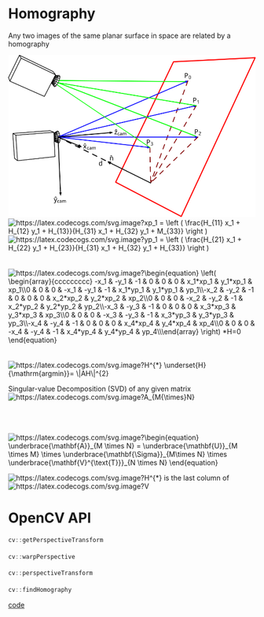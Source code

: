 # Homography
Any two images of the same planar surface in space are related by a homography

<img src="images/homography1.svg" />   



<br/>

<img src="https://latex.codecogs.com/svg.image?xp_1&space;=&space;\left&space;(&space;\frac{H_{11}&space;x_1&space;&plus;&space;H_{12}&space;y_1&space;&plus;&space;H_{13}}{H_{31}&space;x_1&space;&plus;&space;H_{32}&space;y_1&space;&plus;&space;M_{33}}&space;\right&space;)" title="https://latex.codecogs.com/svg.image?xp_1 = \left ( \frac{H_{11} x_1 + H_{12} y_1 + H_{13}}{H_{31} x_1 + H_{32} y_1 + M_{33}} \right )" />
<br/>


<img src="https://latex.codecogs.com/svg.image?yp_1&space;=&space;\left&space;(&space;\frac{H_{21}&space;x_1&space;&plus;&space;H_{22}&space;y_1&space;&plus;&space;H_{23}}{H_{31}&space;x_1&space;&plus;&space;H_{32}&space;y_1&space;&plus;&space;H_{33}}&space;\right&space;)" title="https://latex.codecogs.com/svg.image?yp_1 = \left ( \frac{H_{21} x_1 + H_{22} y_1 + H_{23}}{H_{31} x_1 + H_{32} y_1 + H_{33}} \right )" />
<br/>
<br/>
<br/>


<img src="https://latex.codecogs.com/svg.image?\begin{equation}&space;\left(&space;\begin{array}{ccccccccc}&space;-x_1&space;&&space;-y_1&space;&&space;-1&space;&&space;0&space;&&space;0&space;&&space;0&space;&&space;x_1*xp_1&space;&&space;y_1*xp_1&space;&&space;xp_1\\0&space;&&space;0&space;&&space;0&space;&&space;-x_1&space;&&space;-y_1&space;&&space;-1&space;&&space;x_1*yp_1&space;&&space;y_1*yp_1&space;&&space;yp_1\\-x_2&space;&&space;-y_2&space;&&space;-1&space;&&space;0&space;&&space;0&space;&&space;0&space;&&space;x_2*xp_2&space;&&space;y_2*xp_2&space;&&space;xp_2\\0&space;&&space;0&space;&&space;0&space;&&space;-x_2&space;&&space;-y_2&space;&&space;-1&space;&&space;x_2*yp_2&space;&&space;y_2*yp_2&space;&&space;yp_2\\-x_3&space;&&space;-y_3&space;&&space;-1&space;&&space;0&space;&&space;0&space;&&space;0&space;&&space;x_3*xp_3&space;&&space;y_3*xp_3&space;&&space;xp_3\\0&space;&&space;0&space;&&space;0&space;&&space;-x_3&space;&&space;-y_3&space;&&space;-1&space;&&space;x_3*yp_3&space;&&space;y_3*yp_3&space;&&space;yp_3\\-x_4&space;&&space;-y_4&space;&&space;-1&space;&&space;0&space;&&space;0&space;&&space;0&space;&&space;x_4*xp_4&space;&&space;y_4*xp_4&space;&&space;xp_4\\0&space;&&space;0&space;&&space;0&space;&&space;-x_4&space;&&space;-y_4&space;&&space;-1&space;&&space;x_4*yp_4&space;&&space;y_4*yp_4&space;&&space;yp_4\\\end{array}&space;\right)&space;*H=0&space;\end{equation}" title="https://latex.codecogs.com/svg.image?\begin{equation} \left( \begin{array}{ccccccccc} -x_1 & -y_1 & -1 & 0 & 0 & 0 & x_1*xp_1 & y_1*xp_1 & xp_1\\0 & 0 & 0 & -x_1 & -y_1 & -1 & x_1*yp_1 & y_1*yp_1 & yp_1\\-x_2 & -y_2 & -1 & 0 & 0 & 0 & x_2*xp_2 & y_2*xp_2 & xp_2\\0 & 0 & 0 & -x_2 & -y_2 & -1 & x_2*yp_2 & y_2*yp_2 & yp_2\\-x_3 & -y_3 & -1 & 0 & 0 & 0 & x_3*xp_3 & y_3*xp_3 & xp_3\\0 & 0 & 0 & -x_3 & -y_3 & -1 & x_3*yp_3 & y_3*yp_3 & yp_3\\-x_4 & -y_4 & -1 & 0 & 0 & 0 & x_4*xp_4 & y_4*xp_4 & xp_4\\0 & 0 & 0 & -x_4 & -y_4 & -1 & x_4*yp_4 & y_4*yp_4 & yp_4\\\end{array} \right) *H=0 \end{equation}" />

<br/>
<br/>
<br/>



<img src="https://latex.codecogs.com/svg.image?H^{*}&space;\underset{H}{\mathrm{argmin}}=&space;\|AH\|^{2}" title="https://latex.codecogs.com/svg.image?H^{*} \underset{H}{\mathrm{argmin}}= \|AH\|^{2}" />




Singular-value Decomposition (SVD) of any given matrix <img src="https://latex.codecogs.com/svg.image?A_{M{\times}N}" title="https://latex.codecogs.com/svg.image?A_{M{\times}N}" />

<br/>
<br/>
<br/>

<img src="https://latex.codecogs.com/svg.image?\begin{equation}&space;\underbrace{\mathbf{A}}_{M&space;\times&space;N}&space;=&space;\underbrace{\mathbf{U}}_{M&space;\times&space;M}&space;\times&space;\underbrace{\mathbf{\Sigma}}_{M\times&space;N}&space;\times&space;\underbrace{\mathbf{V}^{\text{T}}}_{N&space;\times&space;N}&space;\end{equation}" title="https://latex.codecogs.com/svg.image?\begin{equation} \underbrace{\mathbf{A}}_{M \times N} = \underbrace{\mathbf{U}}_{M \times M} \times \underbrace{\mathbf{\Sigma}}_{M\times N} \times \underbrace{\mathbf{V}^{\text{T}}}_{N \times N} \end{equation}" />



<img src="https://latex.codecogs.com/svg.image?H^{*}" title="https://latex.codecogs.com/svg.image?H^{*}" /> is the last column of <img src="https://latex.codecogs.com/svg.image?V" title="https://latex.codecogs.com/svg.image?V" />



# OpenCV API

```cpp
cv::getPerspectiveTransform

cv::warpPerspective

cv::perspectiveTransform

cv::findHomography
```

[code](../src/homography.cpp)

